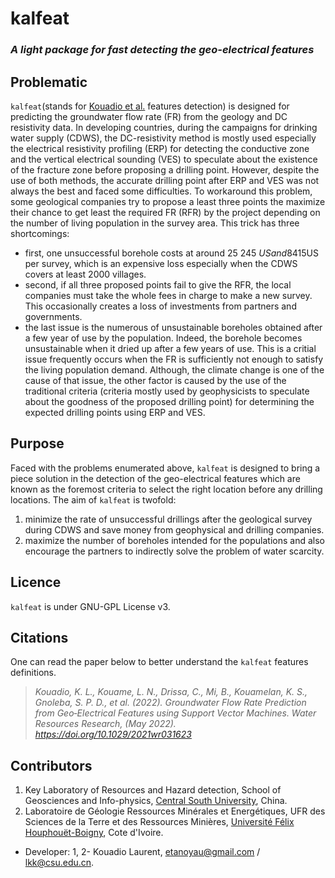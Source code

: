 # kalfeat

### _A light package for fast detecting the geo-electrical features_

## Problematic 
`kalfeat`(stands for [Kouadio et al.](https://doi.org/10.1029/2021wr031623) features detection) is designed for predicting the groundwater flow rate (FR)  from the geology and DC resistivity data. In developing countries, during the campaigns for drinking water supply (CDWS), the DC-resistivity method is mostly used especially 
the electrical resistivity profiling (ERP) for detecting the conductive zone and the vertical electrical sounding (VES) to speculate about the existence of the fracture zone before proposing a drilling point. However, despite the use of both methods, the accurate drilling point after ERP and VES was not always the best and faced some difficulties. To workaround this problem, some geological companies try to propose a least three points the maximize their chance to get least the required FR (RFR) by the project depending on the number of living population in the survey area. This trick has three shortcomings:
 
* first, one unsuccessful borehole costs at around 25 245 $US and 8 415$US per survey, which is an expensive loss especially when the CDWS covers at least 2000 
    villages. 
* second, if all three proposed points fail to give the RFR, the local companies must take the 
    whole fees in charge  to make a new survey. This occasionally creates a loss of investments from partners and governments. 
*  the last issue is the numerous of unsustainable boreholes obtained after a few year of use by the population. Indeed, the borehole becomes unsustainable when it dried up after a few years of use. This is a critial issue frequently occurs when the FR is sufficiently not enough to satisfy the living population demand. Although, the climate change is one of the cause of that issue, the other factor is caused by  the use of the traditional criteria (criteria mostly used by geophysicists to speculate about the goodness of the proposed drilling point) for determining the expected drilling points using ERP and VES. 

## Purpose 
Faced with the problems enumerated above, `kalfeat` is designed to bring a piece solution in the detection of the geo-electrical features which are known as 
the foremost criteria to select the right location before any drilling locations. The aim of `kalfeat` is twofold:

1. minimize the rate of unsuccessful drillings after the geological survey during CDWS and save money from geophysical and drilling companies. 
2. maximize the number of boreholes intended for the populations and also encourage the partners to indirectly solve the problem of water scarcity. 


## Licence 

`kalfeat` is under GNU-GPL License v3.

## Citations 
One can read the paper below to better understand the `kalfeat` features definitions. 
> *Kouadio, K. L., Kouame, L. N., Drissa, C., Mi, B., Kouamelan, K. S., Gnoleba, S. P. D., et al. (2022). Groundwater Flow Rate Prediction from Geo‐Electrical Features using Support Vector Machines. Water Resources Research, (May 2022). https://doi.org/10.1029/2021wr031623*

## Contributors
1. Key Laboratory of Resources and Hazard detection, School of Geosciences and Info-physics, [Central South University](https://en.csu.edu.cn/), China.
2. Laboratoire de Géologie Ressources Minérales et Energétiques, UFR des Sciences de la Terre et des Ressources Minières, [Université Félix Houphouët-Boigny]( https://www.univ-fhb.edu.ci/index.php/ufr-strm/), Cote d'Ivoire.

* Developer: 1, 2- Kouadio Laurent,  <etanoyau@gmail.com> / <lkk@csu.edu.cn>.

